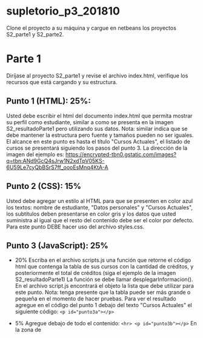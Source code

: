 # supletorio_p3_201810

Clone el proyecto a su máquina y cargue en netbeans los proyectos S2_parte1 y S2_parte2.

# Parte 1

Diríjase al proyecto S2_parte1 y revise el archivo index.html, verifique los recursos que está cargando y su estructura.

## Punto 1 (HTML): 25%:
Usted debe escribir el html del documento index.html que permita mostrar su perfil como estudiante, similar a como se presenta en la imagen S2_resultadoParte1 pero utilizando sus datos. Nota: similar indica que se debe mantener la estructura pero fuente y tamaños pueden no ser iguales. El alcance en este punto es hasta el título "Cursos Actuales", el listado de cursos se presentará siguiendo los pasos del punto 3.
La dirección de la imagen del ejemplo es:  https://encrypted-tbn0.gstatic.com/images?q=tbn:ANd9GcQ4sJrw1N2xdTpV05KS-6U59Le7cyQbBSrS7ff_oooEsMnq4KtA-A

## Punto 2 (CSS): 15%
Usted debe agregar un estilo al HTML para que se presenten en color azul los textos: nombre de estudiante, "Datos personales" y "Cursos Actuales", los subtitulos deben presentarse en color gris y los datos que usted suministra al igual que el resto del contenido debe ser el color por defecto. Para este punto DEBE hacer uso del archivo styles.css.

## Punto 3 (JavaScript): 25%

* 20% Escriba en el archivo scripts.js una función que retorne el código html que contenga la tabla de sus cursos con la cantidad de créditos, y posteriormente el total de créditos (siga el ejemplo de la imagen S2_resultadoParte1) La función se debe llamar desplegarInformacion(). En el archivo script.js encontrará el objeto la lista que debe utilizar para este punto. Nota: tenga presente que la tabla puede ser más grande o pequeña en el momento de hacer pruebas.
Para ver el resultado agregue en el código del punto 1 debajo del texto "Cursos Actuales" el siguiente código:
```<p id="punto3a"></p>```

* 5%  Agregue debajo de todo el contenido:
```<hr> <p id="punto3b"></p>```
En la zona de <script> agregue una instrucción para que se despliegue el código de la función que definió en el punto 3a. 

**Nota:** No olvide modificar al final el título de la página con su usuario uniandes

## Parte 2

Diríjase al proyecto S2_parte2 y revise el archivo index.html, verifique los recursos que está cargando y su estructura. Observará que el archivo index se encuentra completo, al igual que el archivo mod.js.  

## Punto 1: 10%
Cree el archivo cities.ctrl.js para que realice la carga de los datos desde el archivo 'src/data/ciudades.json' y los ponga en el scope haciendo uso de $http.

## Punto 2: 25%
Escriba el html que permita desplegar la lista de ciudades (cargadas en el scope) por país como se muestra en la imagen S2_resultadoParte2. 
Solo tiene que escribir el html correspondiente en el archivo cities.list.html todo lo demás está dado.

Genere un release y envíe un correo a su profesor con el link de su repositorio y el nombre del release. No se recibirán releases posteriores a la hora acordada con el profesor.